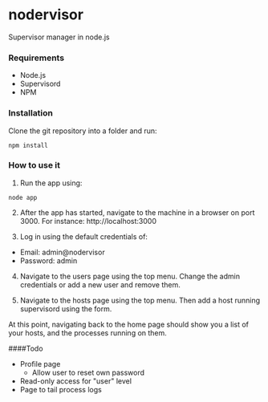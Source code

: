 nodervisor
==========

Supervisor manager in node.js

### Requirements

- Node.js 
- Supervisord 
- NPM

### Installation

  Clone the git repository into a folder and run:
  
    npm install
	
### How to use it

  1. Run the app using:
  
    node app
  
  2. After the app has started, navigate to the machine in a browser on port 3000.
  For instance:
    http://localhost:3000

  3. Log in using the default credentials of:
  * Email: admin@nodervisor
  * Password: admin

  4. Navigate to the users page using the top menu. Change the admin credentials or add a new user and remove them.
  
  5. Navigate to the hosts page using the top menu. Then add a host running supervisord using the form.
  
  At this point, navigating back to the home page should show you a list of your hosts, and the processes running on them.

####Todo

  * Profile page
    * Allow user to reset own password
  * Read-only access for "user" level
  * Page to tail process logs